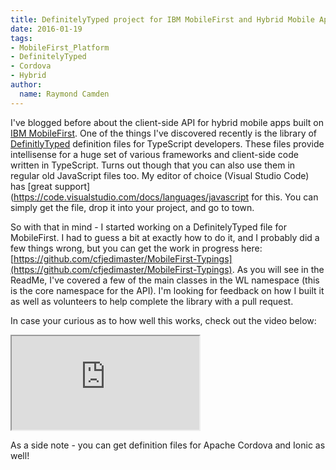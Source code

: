 ```yaml
---
title: DefinitelyTyped project for IBM MobileFirst and Hybrid Mobile Apps
date: 2016-01-19
tags:
- MobileFirst_Platform
- DefinitelyTyped
- Cordova
- Hybrid
author:
  name: Raymond Camden
---
```

I've blogged before about the client-side API for hybrid mobile apps built on [IBM MobileFirst](https://ibm.biz/IBM-MobileFirst). One of the things I've discovered recently is the library of [DefinitlyTyped](http://definitelytyped.org/) definition files for TypeScript developers. These files provide intellisense for a huge set of various frameworks and client-side code written in TypeScript. Turns out though that you can also use them in regular old JavaScript files too. My editor of choice (Visual Studio Code) has [great support](https://code.visualstudio.com/docs/languages/javascript for this. You can simply get the file, drop it into your project, and go to town.

So with that in mind - I started working on a DefinitelyTyped file for MobileFirst. I had to guess a bit at exactly how to do it, and I probably did a few things wrong, but you can get the work in progress here: [https://github.com/cfjedimaster/MobileFirst-Typings](https://github.com/cfjedimaster/MobileFirst-Typings). As you will see in the ReadMe, I've covered a few of the main classes in the WL namespace (this is the core namespace for the API). I'm looking for feedback on how I built it as well as volunteers to help complete the library with a pull request. 

In case your curious as to how well this works, check out the video below:

<div class="sizer">
    <div class="embed-responsive embed-responsive-16by9">
        <iframe src="https://www.youtube.com/watch?v=wre69RYbDnA"></iframe>
    </div>
</div>

As a side note - you can get definition files for Apache Cordova and Ionic as well!
